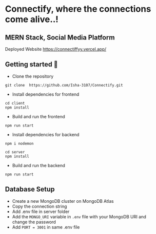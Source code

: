 # Connectify, where the connections come alive..!

## MERN Stack, Social Media Platform

Deployed Website https://connectiffyy.vercel.app/

## Getting started 🚀

- Clone the repository

```
git clone  https://github.com/Isha-3107/Connectify.git
```

- Install dependencies for frontend

```
cd client
npm install
```

- Build and run the frontend

```
npm run start
```

- Install dependencies for backend

```
npm i nodemon
```

```
cd server
npm install
```

- Build and run the backend

```
npm run start
```

## Database Setup

- Create a new MongoDB cluster on MongoDB Atlas
- Copy the connection string
- Add .env file in server folder
- Add the `MONGO_URI` variable in `.env` file with your MongoDB URI and change the password
- Add `PORT = 3001` in same .env file
